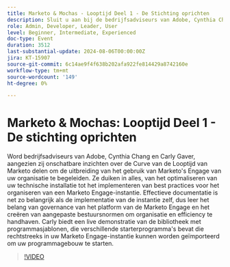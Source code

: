 ```yaml
---
title: Marketo & Mochas - Looptijd Deel 1 - De Stichting oprichten
description: Sluit u aan bij de bedrijfsadviseurs van Adobe, Cynthia Chang en Carly Gaver, omdat zij waardevolle inzichten delen over de rijpheidscurve van Marketo om de uitbreiding van het gebruik van Marketo door uw organisatie te begeleiden.
role: Admin, Developer, Leader, User
level: Beginner, Intermediate, Experienced
doc-type: Event
duration: 3512
last-substantial-update: 2024-08-06T00:00:00Z
jira: KT-15907
source-git-commit: 6c14ae9f4f638b202afa922fe814429a8742160e
workflow-type: tm+mt
source-wordcount: '149'
ht-degree: 0%

---
```



# Marketo &amp; Mochas: Looptijd Deel 1 - De stichting oprichten

Word bedrijfsadviseurs van Adobe, Cynthia Chang en Carly Gaver, aangezien zij onschatbare inzichten over de Curve van de Looptijd van Marketo delen om de uitbreiding van het gebruik van Marketo&#39;s Engage van uw organisatie te begeleiden. Ze duiken in alles, van het optimaliseren van uw technische installatie tot het implementeren van best practices voor het organiseren van een Marketo Engage-instantie. Effectieve documentatie is net zo belangrijk als de implementatie van de instantie zelf, dus leer het belang van governance van het platform van de Marketo Engage en het creëren van aangepaste bestuursnormen om organisatie en efficiency te handhaven. Carly biedt een live demonstratie van de bibliotheek met programmasjablonen, die verschillende starterprogramma&#39;s bevat die rechtstreeks in uw Marketo Engage-instantie kunnen worden geïmporteerd om uw programmagebouw te starten.

>[!VIDEO](https://video.tv.adobe.com/v/3432499/?learn=on)
